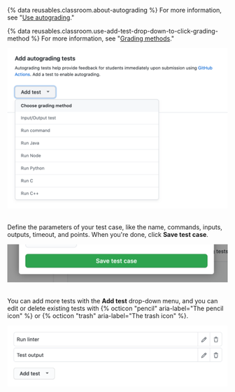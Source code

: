 {% data reusables.classroom.about-autograding %} For more information, see "[Use autograding](/education/manage-coursework-with-github-classroom/use-autograding)."

{% data reusables.classroom.use-add-test-drop-down-to-click-grading-method %} For more information, see "[Grading methods](/education/manage-coursework-with-github-classroom/use-autograding#grading-methods)."

<div class="procedural-image-wrapper">
  <img alt="Using the 'Add test' drop-down menu to click a grading method" class="procedural-image-wrapper" src="/assets/images/help/classroom/autograding-click-grading-method.png">
</div>

<br/>

Define the parameters of your test case, like the name, commands, inputs, outputs, timeout, and points. When you're done, click **Save test case**.

<div class="procedural-image-wrapper">
  <img alt="'Save test case' button for an autograding test" class="procedural-image-wrapper" src="/assets/images/help/classroom/assignments-click-save-test-case-button.png">
</div>

<br/>

You can add more tests with the **Add test** drop-down menu, and you can edit or delete existing tests with {% octicon "pencil" aria-label="The pencil icon" %} or {% octicon "trash" aria-label="The trash icon" %}.

<div class="procedural-image-wrapper">
  <img alt="Pencil and trash icons to edit or delete an autograding test" class="procedural-image-wrapper" src="/assets/images/help/classroom/assignments-autograding-click-pencil-or-trash.png">
</div>
